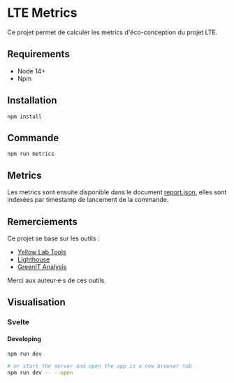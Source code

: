 # LTE Metrics

Ce projet permet de calculer les metrics d'éco-conception du projet LTE.

## Requirements

- Node 14+
- Npm

## Installation

```
npm install
```

## Commande

```
npm run metrics
```

## Metrics

Les metrics sont ensuite disponible dans le document [report.json](report.json), elles sont indexées par timestamp de lancement de la commande.

## Remerciements

Ce projet se base sur les outils :

- [Yellow Lab Tools](https://github.com/YellowLabTools/YellowLabTools)
- [Lighthouse](https://github.com/GoogleChrome/lighthouse)
- [GreenIT Analysis](https://github.com/cnumr/GreenIT-Analysis-cli)

Merci aux auteur·e·s de ces outils.

## Visualisation

### Svelte

#### Developing

```bash
npm run dev

# or start the server and open the app in a new browser tab
npm run dev -- --open
```
